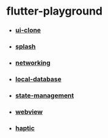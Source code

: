# flutter-playground

- ### [ui-clone](https://github.com/praconfi/carrot_clone)
- ### [splash](./splash)
- ### [networking](./network_helper)
- ### [local-database](./local_database)
- ### [state-management](./provider_example)
- ### [webview](./web_view)
- ### [haptic](./haptic)
